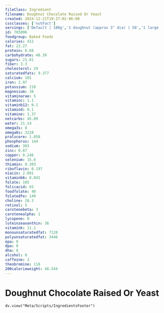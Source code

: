 ```yaml
---
fileClass: Ingredient
filename: Doughnut Chocolate Raised Or Yeast
created: 2024-12-21T19:27:02-06:00
cssclasses: ['nutFact']
servings: ['Default | 100g','1 doughnut (approx 3" dia) | 50','1 large doughnut (approx 3-1/2" - 4" dia) | 64','1 doughnut hole | 13']
id: 785096
foodgroup: Baked Foods
calories: 412
fat: 22.27
protein: 6.68
carbohydrate: 48.39
sugars: 21.81
fiber: 3.3
cholesterol: 29
saturatedfats: 9.377
calcium: 101
iron: 2.97
potassium: 210
magnesium: 38
vitaminarae: 5
vitaminc: 1.1
vitaminb12: 0.1
vitamind: 0.1
vitamine: 1.37
netcarbs: 45.09
water: 21.14
omega3s: 8
omega6s: 3228
pralscore: 1.858
phosphorus: 144
sodium: 303
zinc: 0.87
copper: 0.246
selenium: 15.6
thiamin: 0.303
riboflavin: 0.197
niacin: 2.601
vitaminb6: 0.041
folate: 105
folicacid: 65
foodfolate: 40
folatedfe: 149
choline: 28.3
retinol: 5
carotenebeta: 3
carotenealpha: 1
lycopene: 0
luteinzeaxanthin: 36
vitamink: 11.1
monounsaturatedfat: 7120
polyunsaturatedfat: 3446
epa: 0
dpa: 0
dha: 8
alcohol: 0
caffeine: 3
theobromine: 118
200calorieweight: 48.544
---
```


# Doughnut Chocolate Raised Or Yeast

```dataviewjs
dv.view("Meta/Scripts/IngredientsFooter")
```